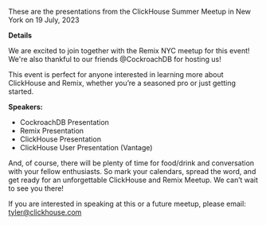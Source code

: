 These are the presentations from the ClickHouse Summer Meetup in New York on 19 July, 2023

**Details**

We are excited to join together with the Remix NYC meetup for this event! We're also thankful to our friends @CockroachDB for hosting us!

This event is perfect for anyone interested in learning more about ClickHouse and Remix, whether you’re a seasoned pro or just getting started.

**Speakers:**

* CockroachDB Presentation
* Remix Presentation
* ClickHouse Presentation
* ClickHouse User Presentation (Vantage)

And, of course, there will be plenty of time for food/drink and conversation with your fellow enthusiasts.
So mark your calendars, spread the word, and get ready for an unforgettable ClickHouse and Remix Meetup. We can’t wait to see you there!

If you are interested in speaking at this or a future meetup, please email: tyler@clickhouse.com
